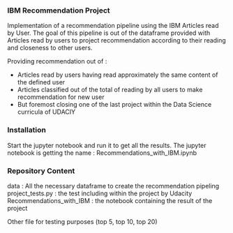 ### IBM Recommendation Project

Implementation of a recommendation pipeline using the IBM Articles read by User.
The goal of this pipeline is out of the dataframe provided with Articles read by users to project recommendation according to their reading and closeness to other users.

Providing recommendation out of :
- Articles read by users having read approximately the same content of the defined user
- Articles classified out of the total of reading by all users to make recommendation for new user
- But foremost closing one of the last project within the Data Science curricula of UDACIY

### Installation

Start the jupyter notebook and run it to get all the results.
The jupyter notebook is getting the name : Recommendations_with_IBM.ipynb

### Repository Content

data : All the necessary dataframe to create the recommendation pipeling
project_tests.py : the test including within the project by Udacity
Recommendations_with_IBM : the notebook containing the result of the project

Other file for testing purposes (top 5, top 10, top 20)
